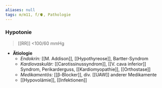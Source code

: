 ```yaml
---
aliases: null
tags: m/m11, f/🫀, Pathologie
---
```

### Hypotonie
> [[RR]] <100/60 mmHg
- **Ätiologie**
	- *Endokrin:* [[M. Addison]], [[Hypothyreose]], Bartter-Syndrom
	- *Kardiovaskulär:* [[Carotissinussyndrom]], [[V. cava inferior]] Syndrom, Perikarderguss, [[Kardiomyopathie]], [[Orthostase]]
	- *Medikamentös:* [[β-Blocker]], div. [[UAW]] anderer Medikamente
	- [[Hypovolämie]], [[Infektionen]]